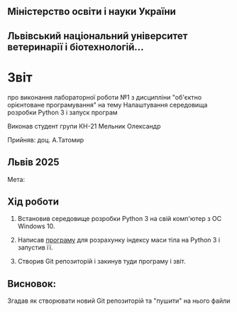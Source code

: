 ## Міністерство освіти і науки України

## Львівський національний університет ветеринарії і біотехнологій...

# Звіт
про виконання лабораторної роботи №1 з дисципліни "об'єктно орієнтоване програмування" на тему Налаштування середовища розробки Python 3 і запуск програм

Виконав студент групи КН-21
Мельник Олександр

Прийняв: доц. А.Татомир

## Львів 2025

Мета:

## Хід роботи

1. Встановив середовище розробки Python 3 на свій комп'ютер з OC Windows 10.

2. Написав [програму](/lab_2.py) для розрахунку індексу маси тіла на Python 3 і запустив її.

3. Створив Git репозиторій і закинув туди програму і звіт.

## Висновок:
Згадав як створювати новий Git репозиторій та "пушити" на нього файли